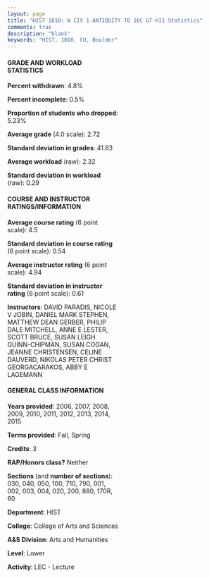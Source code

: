 ```yaml
---
layout: page
title: "HIST 1010: W CIV 1-ANTIQUITY TO 16C GT-HI1 Statistics"
comments: true
description: "blank"
keywords: "HIST, 1010, CU, Boulder"
--- 
```

<head>
<script src="https://ajax.googleapis.com/ajax/libs/jquery/2.1.3/jquery.min.js"></script>
<script src="https://dl.dropboxusercontent.com/s/pc42nxpaw1ea4o9/highcharts.js?dl=0"></script>
<!-- <script src="../assets/js/highcharts.js"></script> -->
<style type="text/css">@font-face {
	font-family: "Bebas Neue";
	src: url(https://www.filehosting.org/file/details/544349/BebasNeue%20Regular.otf) format("opentype");
	}
	h1.Bebas { 
		font-family: "Bebas Neue", Verdana, Tahoma;
	}
</style>
</head>
<body>
	<div id="container" style="float: right; width: 45%; height: 88%; margin-left: 2.5%; margin-right: 2.5%;"></div>
	<script language="JavaScript">
		$(document).ready(function() {
		var chart = {type: 'column'};
		var title = {text: 'Grade Distribution'};
		var xAxis = {categories: ['A','B','C','D','F'],crosshair: true};
		var yAxis = {min: 0,title: {text: 'Percentage'}};
		var tooltip = {headerFormat: '<center><b><span style="font-size:20px">{point.key}</span></b></center>',
		               pointFormat: '<td style="padding:0"><b>{point.y:.1f}%</b></td>',
		               footerFormat: '</table>',shared: true,useHTML: true};
		var plotOptions = {column: {pointPadding: 0.0,borderWidth: 0}};  
		var credits = {enabled: false};var series= [{name: 'Percent',data: [23.9,40.21,22.38,6.72,6.74,]}];
		var json = {};
		json.chart = chart;
		json.title = title;
		json.tooltip = tooltip;
		json.xAxis = xAxis;
		json.yAxis = yAxis;  
		json.series = series;
		json.plotOptions = plotOptions;  
		json.credits = credits;
		$('#container').highcharts(json);
	});
	</script>
</body>
			   
#### GRADE AND WORKLOAD STATISTICS

**Percent withdrawn**: 4.8%

**Percent incomplete**: 0.5%

**Proportion of students who dropped**: 5.23%

**Average grade** (4.0 scale): 2.72

**Standard deviation in grades**: 41.83

**Average workload** (raw): 2.32

**Standard deviation in workload** (raw): 0.29

#### COURSE AND INSTRUCTOR RATINGS/INFORMATION

**Average course rating** (6 point scale): 4.5

**Standard deviation in course rating** (6 point scale): 0.54

**Average instructor rating** (6 point scale): 4.94

**Standard deviation in instructor rating** (6 point scale): 0.61

**Instructors**: DAVID PARADIS, NICOLE V JOBIN, DANIEL MARK STEPHEN, MATTHEW DEAN GERBER, PHILIP DALE MITCHELL, ANNE E LESTER, SCOTT BRUCE, SUSAN LEIGH GUINN-CHIPMAN, SUSAN COGAN, JEANNE CHRISTENSEN, CELINE DAUVERD, NIKOLAS PETER CHRIST GEORGACARAKOS, ABBY E LAGEMANN

#### GENERAL CLASS INFORMATION

**Years provided**: 2006, 2007, 2008, 2009, 2010, 2011, 2012, 2013, 2014, 2015

**Terms provided**: Fall, Spring

**Credits**: 3

**RAP/Honors class?** Neither

**Sections** (and **number of sections**): 030, 040, 050, 100, 710, 790, 001, 002, 003, 004, 020, 200, 880, 170R, 60

**Department**: HIST

**College**: College of Arts and Sciences

**A&S Division**: Arts and Humanities

**Level**: Lower

**Activity**: LEC - Lecture
